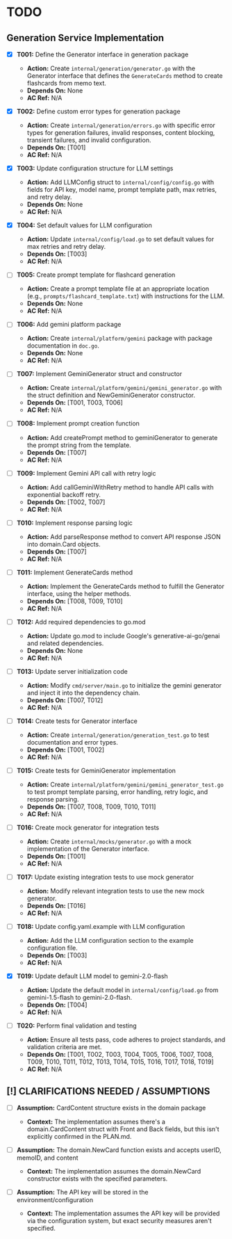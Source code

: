 # TODO

## Generation Service Implementation
- [x] **T001:** Define the Generator interface in generation package
    - **Action:** Create `internal/generation/generator.go` with the Generator interface that defines the `GenerateCards` method to create flashcards from memo text.
    - **Depends On:** None
    - **AC Ref:** N/A

- [x] **T002:** Define custom error types for generation package
    - **Action:** Create `internal/generation/errors.go` with specific error types for generation failures, invalid responses, content blocking, transient failures, and invalid configuration.
    - **Depends On:** [T001]
    - **AC Ref:** N/A

- [x] **T003:** Update configuration structure for LLM settings
    - **Action:** Add LLMConfig struct to `internal/config/config.go` with fields for API key, model name, prompt template path, max retries, and retry delay.
    - **Depends On:** None
    - **AC Ref:** N/A

- [x] **T004:** Set default values for LLM configuration
    - **Action:** Update `internal/config/load.go` to set default values for max retries and retry delay.
    - **Depends On:** [T003]
    - **AC Ref:** N/A

- [ ] **T005:** Create prompt template for flashcard generation
    - **Action:** Create a prompt template file at an appropriate location (e.g., `prompts/flashcard_template.txt`) with instructions for the LLM.
    - **Depends On:** None
    - **AC Ref:** N/A

- [ ] **T006:** Add gemini platform package
    - **Action:** Create `internal/platform/gemini` package with package documentation in `doc.go`.
    - **Depends On:** None
    - **AC Ref:** N/A

- [ ] **T007:** Implement GeminiGenerator struct and constructor
    - **Action:** Create `internal/platform/gemini/gemini_generator.go` with the struct definition and NewGeminiGenerator constructor.
    - **Depends On:** [T001, T003, T006]
    - **AC Ref:** N/A

- [ ] **T008:** Implement prompt creation function
    - **Action:** Add createPrompt method to geminiGenerator to generate the prompt string from the template.
    - **Depends On:** [T007]
    - **AC Ref:** N/A

- [ ] **T009:** Implement Gemini API call with retry logic
    - **Action:** Add callGeminiWithRetry method to handle API calls with exponential backoff retry.
    - **Depends On:** [T002, T007]
    - **AC Ref:** N/A

- [ ] **T010:** Implement response parsing logic
    - **Action:** Add parseResponse method to convert API response JSON into domain.Card objects.
    - **Depends On:** [T007]
    - **AC Ref:** N/A

- [ ] **T011:** Implement GenerateCards method
    - **Action:** Implement the GenerateCards method to fulfill the Generator interface, using the helper methods.
    - **Depends On:** [T008, T009, T010]
    - **AC Ref:** N/A

- [ ] **T012:** Add required dependencies to go.mod
    - **Action:** Update go.mod to include Google's generative-ai-go/genai and related dependencies.
    - **Depends On:** None
    - **AC Ref:** N/A

- [ ] **T013:** Update server initialization code
    - **Action:** Modify `cmd/server/main.go` to initialize the gemini generator and inject it into the dependency chain.
    - **Depends On:** [T007, T012]
    - **AC Ref:** N/A

- [ ] **T014:** Create tests for Generator interface
    - **Action:** Create `internal/generation/generation_test.go` to test documentation and error types.
    - **Depends On:** [T001, T002]
    - **AC Ref:** N/A

- [ ] **T015:** Create tests for GeminiGenerator implementation
    - **Action:** Create `internal/platform/gemini/gemini_generator_test.go` to test prompt template parsing, error handling, retry logic, and response parsing.
    - **Depends On:** [T007, T008, T009, T010, T011]
    - **AC Ref:** N/A

- [ ] **T016:** Create mock generator for integration tests
    - **Action:** Create `internal/mocks/generator.go` with a mock implementation of the Generator interface.
    - **Depends On:** [T001]
    - **AC Ref:** N/A

- [ ] **T017:** Update existing integration tests to use mock generator
    - **Action:** Modify relevant integration tests to use the new mock generator.
    - **Depends On:** [T016]
    - **AC Ref:** N/A

- [ ] **T018:** Update config.yaml.example with LLM configuration
    - **Action:** Add the LLM configuration section to the example configuration file.
    - **Depends On:** [T003]
    - **AC Ref:** N/A

- [x] **T019:** Update default LLM model to gemini-2.0-flash
    - **Action:** Update the default model in `internal/config/load.go` from gemini-1.5-flash to gemini-2.0-flash.
    - **Depends On:** [T004]
    - **AC Ref:** N/A

- [ ] **T020:** Perform final validation and testing
    - **Action:** Ensure all tests pass, code adheres to project standards, and validation criteria are met.
    - **Depends On:** [T001, T002, T003, T004, T005, T006, T007, T008, T009, T010, T011, T012, T013, T014, T015, T016, T017, T018, T019]
    - **AC Ref:** N/A

## [!] CLARIFICATIONS NEEDED / ASSUMPTIONS
- [ ] **Assumption:** CardContent structure exists in the domain package
    - **Context:** The implementation assumes there's a domain.CardContent struct with Front and Back fields, but this isn't explicitly confirmed in the PLAN.md.

- [ ] **Assumption:** The domain.NewCard function exists and accepts userID, memoID, and content
    - **Context:** The implementation assumes the domain.NewCard constructor exists with the specified parameters.

- [ ] **Assumption:** The API key will be stored in the environment/configuration
    - **Context:** The implementation assumes the API key will be provided via the configuration system, but exact security measures aren't specified.
